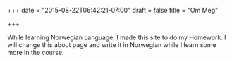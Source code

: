 +++
date = "2015-08-22T06:42:21-07:00"
draft = false
title = "Om Meg"

+++

While learning Norwegian Language, I made this site to do my Homework. I will change this about page and write it in Norwegian while I learn some more in the course.
